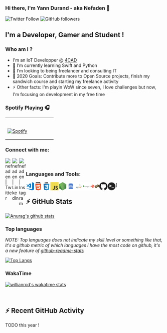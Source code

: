 ### Hi there, I'm Yann Durand - aka Nefaden 👋

![Twitter Follow](https://img.shields.io/twitter/follow/YannDurand11?color=blue&logo=twitter&style=for-the-badge)
![GitHub followers](https://img.shields.io/github/followers/nefaden?color=blue&logo=github&style=for-the-badge)

## I'm a Developer, Gamer and Student !
### Who am I ?
- I'm an IoT Developper @ [4CAD][4CAD]
- 🌱  I’m currently learning Swift  and Python
- 👯  I’m looking to being freelancer and consulting IT
- 🥅  2020 Goals: Contribute more to Open Source projects, finish my sandwich course and starting my freelance activity
- ⚡ Other facts: I'm playin WoW since seven, I love challenges but now, I'm focusing on development in my free time

### Spotify Playing 🎧

<table width="100%"> 
  <tr>
  <td width="50%">
      
&nbsp; <br> [![Spotify](https://novatorem.vercel.app/api/spotify)](https://open.spotify.com/user/omnitenebris)

  </td>
  </table>

[//]: <> (The `&nbsp;` is to have Aphelion take up more space)

### Connect with me:

[<img align="left" alt="nefaden | Twitter" width="22px" src="https://unpkg.com/simple-icons@v3/icons/twitter.svg" />][twitter]
[<img align="left" alt="nefaden | LinkedIn" width="22px" src="https://unpkg.com/simple-icons@v3/icons/linkedin.svg" />][linkedin]
[<img align="left" alt="nefaden | Instagram" width="22px" src="https://unpkg.com/simple-icons@v3/icons/instagram.svg" />][instagram]

<br />

### Languages and Tools:

<img align="left" alt="Visual Studio Code" width="26px" src="https://raw.githubusercontent.com/github/explore/80688e429a7d4ef2fca1e82350fe8e3517d3494d/topics/visual-studio-code/visual-studio-code.png" />
<img align="left" alt="HTML5" width="26px" src="https://raw.githubusercontent.com/github/explore/80688e429a7d4ef2fca1e82350fe8e3517d3494d/topics/html/html.png" />
<img align="left" alt="CSS3" width="26px" src="https://raw.githubusercontent.com/github/explore/80688e429a7d4ef2fca1e82350fe8e3517d3494d/topics/css/css.png" />
<img align="left" alt="JavaScript" width="26px" src="https://raw.githubusercontent.com/github/explore/80688e429a7d4ef2fca1e82350fe8e3517d3494d/topics/javascript/javascript.png" />
<img align="left" alt="Node.js" width="26px" src="https://raw.githubusercontent.com/github/explore/80688e429a7d4ef2fca1e82350fe8e3517d3494d/topics/nodejs/nodejs.png" />
<img align="left" alt="SQL" width="26px" src="https://raw.githubusercontent.com/github/explore/80688e429a7d4ef2fca1e82350fe8e3517d3494d/topics/sql/sql.png" />
<img align="left" alt="MySQL" width="26px" src="https://raw.githubusercontent.com/github/explore/80688e429a7d4ef2fca1e82350fe8e3517d3494d/topics/mysql/mysql.png" />
<img align="left" alt="MongoDB" width="26px" src="https://raw.githubusercontent.com/github/explore/80688e429a7d4ef2fca1e82350fe8e3517d3494d/topics/mongodb/mongodb.png" />
<img align="left" alt="Git" width="26px" src="https://raw.githubusercontent.com/github/explore/80688e429a7d4ef2fca1e82350fe8e3517d3494d/topics/git/git.png" />
<img align="left" alt="GitHub" width="26px" src="https://raw.githubusercontent.com/github/explore/78df643247d429f6cc873026c0622819ad797942/topics/github/github.png" />
<img align="left" alt="Terminal" width="26px" src="https://raw.githubusercontent.com/github/explore/80688e429a7d4ef2fca1e82350fe8e3517d3494d/topics/terminal/terminal.png" />]

<br />


## :zap: GitHub Stats

[![Anurag's github stats](https://github-readme-stats.vercel.app/api?username=nefaden&count_private=true&show_icons=true&theme=tokyonight)](https://github.com/anuraghazra/github-readme-stats)

### Top languages

*NOTE: Top languages does not indicate my skill level or something like that, it's a github metric of which languages i have the most code on github, it's a new feature of [github-readme-stats](https://github.com/anuraghazra/github-readme-stats)*

[![Top Langs](https://github-readme-stats.vercel.app/api/top-langs/?username=nefaden&layout=compact&theme=tokyonight)](https://github.com/anuraghazra/github-readme-stats)

### WakaTime

[![willianrod's wakatime stats](https://github-readme-stats.vercel.app/api/wakatime?username=nefaden&theme=tokyonight)](https://github.com/anuraghazra/github-readme-stats)

[4CAD]: https://www.4cadgroup.com/
[twitter]: https://twitter.com/YannDurand11 
[instagram]: https://www.instagram.com/nefa_yann/ 
[linkedin]: https://www.linkedin.com/in/yann-durand-12456212a/ 

<br />

## :zap: Recent GitHub Activity
  
<!--START_SECTION:activity-->
TODO this year !
<!--END_SECTION:activity-->

<br />
